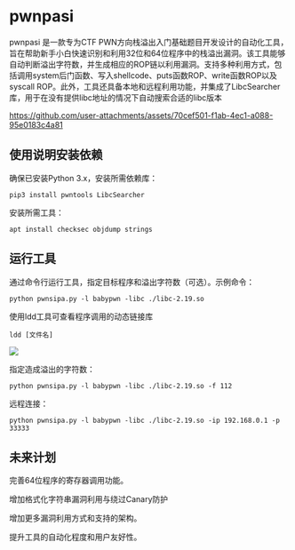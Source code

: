 # pwnpasi
pwnpasi 是一款专为CTF PWN方向栈溢出入门基础题目开发设计的自动化工具，旨在帮助新手小白快速识别和利用32位和64位程序中的栈溢出漏洞。该工具能够自动判断溢出字符数，并生成相应的ROP链以利用漏洞。支持多种利用方式，包括调用system后门函数、写入shellcode、puts函数ROP、write函数ROP以及syscall ROP。此外，工具还具备本地和远程利用功能，并集成了LibcSearcher库，用于在没有提供libc地址的情况下自动搜索合适的libc版本



https://github.com/user-attachments/assets/70cef501-f1ab-4ec1-a088-95e0183c4a81



## 使用说明安装依赖
确保已安装Python 3.x，安装所需依赖库：

```
pip3 install pwntools LibcSearcher
```

安装所需工具：

```
apt install checksec objdump strings
```

## 运行工具
通过命令行运行工具，指定目标程序和溢出字符数（可选）。示例命令：

```
python pwnsipa.py -l babypwn -libc ./libc-2.19.so
```

使用ldd工具可查看程序调用的动态链接库

```
ldd [文件名]
```

![](https://cdn.nlark.com/yuque/0/2025/png/27444040/1740375618886-31437dd2-55a3-4063-bc27-96492cc4c109.png)

指定造成溢出的字符数：

```
python pwnsipa.py -l babypwn -libc ./libc-2.19.so -f 112
```

远程连接：

```
python pwnsipa.py -l babypwn -libc ./libc-2.19.so -ip 192.168.0.1 -p 33333
```

## 未来计划
完善64位程序的寄存器调用功能。

增加格式化字符串漏洞利用与绕过Canary防护

增加更多漏洞利用方式和支持的架构。

提升工具的自动化程度和用户友好性。

